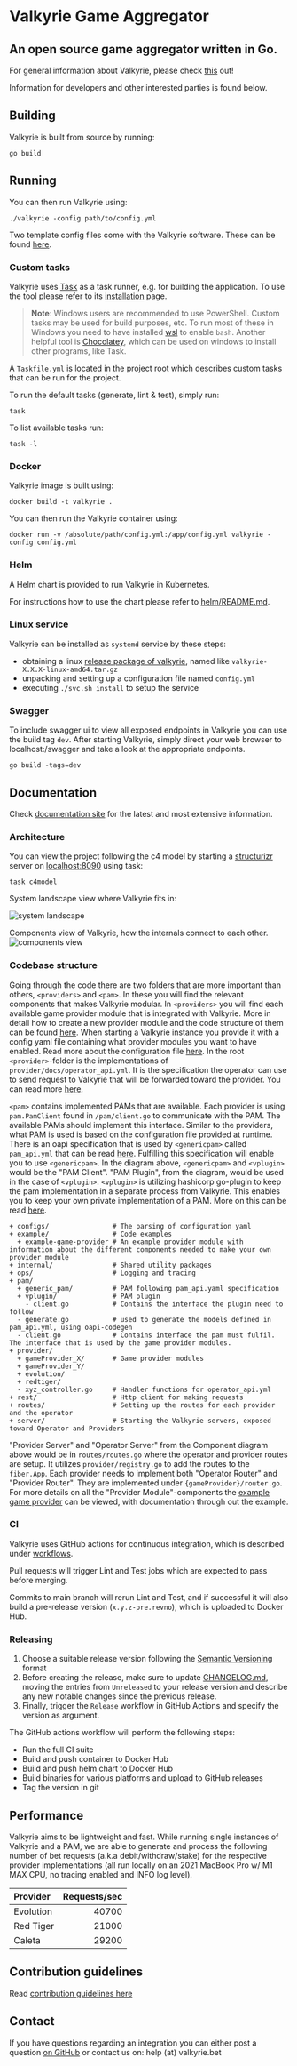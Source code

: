 # Valkyrie Game Aggregator

## An open source game aggregator written in Go.
For general information about Valkyrie, please check [this](https://valkyrie.bet/about) out!

Information for developers and other interested parties is found below.

## Building

Valkyrie is built from source by running:

```shell
go build
```

## Running

You can then run Valkyrie using:

```shell
./valkyrie -config path/to/config.yml
```
Two template config files come with the Valkyrie software. These can be found [here](configs/testdata).

### Custom tasks

Valkyrie uses [Task](https://taskfile.dev/) as a task runner, e.g. for building the application.
To use the tool please refer to its [installation](https://taskfile.dev/installation/) page.

> **Note**: Windows users are recommended to use PowerShell. Custom tasks may be used for build purposes, etc.
To run most of these in Windows you need to have installed [wsl](https://www.microsoft.com/store/productId/9P9TQF7MRM4R)
to enable `bash`. Another helpful tool is [Chocolatey](https://chocolatey.org/), which can be used on windows to
install other programs, like Task.

A `Taskfile.yml` is located in the project root which describes custom tasks that can be run for the project.

To run the default tasks (generate, lint & test), simply run:
```shell
task
```

To list available tasks run:

```shell
task -l
```

### Docker

Valkyrie image is built using:

```shell
docker build -t valkyrie .
```

You can then run the Valkyrie container using:

```shell
docker run -v /absolute/path/config.yml:/app/config.yml valkyrie -config config.yml
```

### Helm

A Helm chart is provided to run Valkyrie in Kubernetes.

For instructions how to use the chart please refer to [helm/README.md](./helm/README.md).

### Linux service

Valkyrie can be installed as `systemd` service by these steps:
- obtaining a linux [release package of valkyrie](/releases/latest/), named like `valkyrie-X.X.X-linux-amd64.tar.gz`
- unpacking and setting up a configuration file named `config.yml`
- executing `./svc.sh install` to setup the service

### Swagger

To include swagger ui to view all exposed endpoints in Valkyrie you can use the build tag `dev`.
After starting Valkyrie, simply direct your web browser to localhost:<port>/swagger and take a look at the
appropriate endpoints.

```shell
go build -tags=dev
```

## Documentation

Check [documentation site](https://valkyrie.bet/docs/) for the latest and most extensive information.

### Architecture
You can view the project following the c4 model by starting a [structurizr](https://structurizr.com/) server on [localhost:8090](http://localhost:8090) using task:
```shell
task c4model
```
System landscape view where Valkyrie fits in:

![system landscape](/structurizr/structurizr-1-OnlineGaming.png)

Components view of Valkyrie, how the internals connect to each other.
![components view](/structurizr/structurizr-1-Valkyrie-Components.png)

### Codebase structure
Going through the code there are two folders that are more important than others, `<providers>` and `<pam>`. In these you will find the relevant components that makes Valkyrie modular.
In `<providers>` you will find each available game provider module that is integrated with Valkyrie. More in detail how to create a new provider module and the code structure of them can be found [here](./example/README.md).
When starting a Valkyrie instance you provide it with a config yaml file containing what provider modules you want to have enabled. Read more about the configuration file [here](https://valkyrie.bet/docs/get-started/configuration).
In the root `<provider>`-folder is the implementations of `provider/docs/operator_api.yml`. It is the specification the operator can use to send request to Valkyrie that will be forwarded toward the provider. You can read more [here](https://valkyrie.bet/docs/operator/valkyrie-operator-api).

`<pam>` contains implemented PAMs that are available. Each provider is using `pam.PamClient` found in `/pam/client.go` to communicate with the PAM. The available PAMs should implement this interface. Similar to the providers, what PAM is used is based on the configuration file provided at runtime. There is an oapi specification that is used by `<genericpam>` called `pam_api.yml` that can be read [here](https://valkyrie.bet/docs/wallet/valkyrie-pam/valkyrie-pam-api).
Fulfilling this specification will enable you to use `<genericpam>`. In the diagram above, `<genericpam>` and `<vplugin>` would be the "PAM Client".
"PAM Plugin", from the diagram, would be used in the case of `<vplugin>`. `<vplugin>` is utilizing hashicorp go-plugin to keep the pam implementation in a separate process from Valkyrie. This enables you to keep your own private implementation of a PAM. More on this can be read [here](https://valkyrie.bet/docs/wallet/vplugin/vplugin-introduction).
``` text
+ configs/                # The parsing of configuration yaml
+ example/                # Code examples
  + example-game-provider # An example provider module with information about the different components needed to make your own provider module
+ internal/               # Shared utility packages
+ ops/                    # Logging and tracing
+ pam/
  + generic_pam/          # PAM following pam_api.yaml specification
  + vplugin/              # PAM plugin
    - client.go           # Contains the interface the plugin need to follow
  - generate.go           # used to generate the models defined in pam_api.yml, using oapi-codegen
  - client.go             # Contains interface the pam must fulfil. The interface that is used by the game provider modules.
+ provider/
  + gameProvider_X/       # Game provider modules
  + gameProvider_Y/
  + evolution/
  + redtiger/
  - xyz_controller.go     # Handler functions for operator_api.yml
+ rest/                   # Http client for making requests
+ routes/                 # Setting up the routes for each provider and the operator
+ server/                 # Starting the Valkyrie servers, exposed toward Operator and Providers
```
"Provider Server" and "Operator Server" from the Component diagram above would be in `routes/routes.go` where the operator and provider routes are setup. It utilizes `provider/registry.go` to add the routes to the `fiber.App`. Each provider needs to implement both "Operator Router" and "Provider Router". They are implemented under `{gameProvider}/router.go`. For more details on all the "Provider Module"-components the [example game provider](./example/README.md) can be viewed, with documentation through out the example.

### CI

Valkyrie uses GitHub actions for continuous integration, which is described under [workflows](./.github/workflows).

Pull requests will trigger Lint and Test jobs which are expected to pass before merging.

Commits to main branch will rerun Lint and Test, and if successful it will also build a pre-release
version (`x.y.z-pre.revno`), which is uploaded to Docker Hub.

### Releasing

1. Choose a suitable release version following the [Semantic Versioning](https://semver.org/spec/v2.0.0.html) format
2. Before creating the release, make sure to update [CHANGELOG.md](./CHANGELOG.md), moving the entries from `Unreleased`
   to your release version and describe any new notable changes since the previous release.
3. Finally, trigger the `Release` workflow in GitHub Actions and specify the version as argument.

The GitHub actions workflow will perform the following steps:
* Run the full CI suite
* Build and push container to Docker Hub
* Build and push helm chart to Docker Hub
* Build binaries for various platforms and upload to GitHub releases
* Tag the version in git

## Performance
Valkyrie aims to be lightweight and fast. While running single instances of Valkyrie and a PAM, we are able to generate and process the following number of bet requests (a.k.a debit/withdraw/stake) for the respective provider implementations (all run locally on an 2021 MacBook Pro w/ M1 MAX CPU, no tracing enabled and INFO log level).


| Provider  | Requests/sec |
|:----------|-------------:|
| Evolution |        40700 |
| Red Tiger |        21000 |
| Caleta    |        29200 |

## Contribution guidelines

Read [contribution guidelines here](./CONTRIBUTING.md)

## Contact

If you have questions regarding an integration you can either post a question [on GitHub](https://github.com/valkyrie-fnd/valkyrie/discussions) or contact us on: help (at) valkyrie.bet

